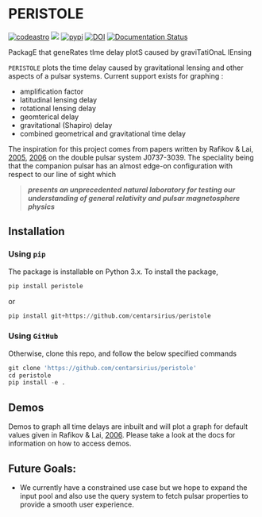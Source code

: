 # PERISTOLE

[![codeastro](https://img.shields.io/badge/Made%20at-Code/Astro-blueviolet.svg)](https://semaphorep.github.io/codeastro/)
![](https://img.shields.io/github/license/centarsirius/peristole)
[![pypi](https://img.shields.io/pypi/v/peristole)](https://pypi.org/project/peristole/)
[![DOI](https://zenodo.org/badge/DOI/10.5281/zenodo.6744000.svg)](https://doi.org/10.5281/zenodo.6744000)
[![Documentation Status](https://readthedocs.org/projects/peristole/badge/?version=latest)](https://peristole.readthedocs.io/en/latest/?badge=latest)

PackagE that geneRates tIme delay plotS caused by graviTatiOnaL lEnsing

``PERISTOLE`` plots the time delay caused by gravitational lensing and other aspects of a pulsar systems. Current support exists for graphing :

- amplification factor
- latitudinal lensing delay
- rotational lensing delay
- geomterical delay
- gravitational (Shapiro) delay
- combined geometrical and gravitational time delay

The inspiration for this project comes from papers written by Rafikov & Lai, [2005]( https://doi.org/10.1086/429146), [2006](https://doi.org/10.1086/500346) on the double pulsar system J0737-3039. The speciality being that the companion pulsar has an almost edge-on configuration with respect to our line of sight which
> ***presents an unprecedented natural laboratory for testing our understanding of general relativity and pulsar magnetosphere physics***

## Installation

### Using `pip`
The package is installable on Python 3.x. To install the package,

```python
pip install peristole
```
or

```python
pip install git+https://github.com/centarsirius/peristole
```

### Using `GitHub`
Otherwise, clone this repo, and follow the below specified commands

```python
git clone 'https://github.com/centarsirius/peristole'
cd peristole
pip install -e .
```

 ## Demos
 Demos to graph all time delays are inbuilt and will plot a graph for default values given in Rafikov & Lai, [2006](https://doi.org/10.1086/500346). Please take a look at the docs for information on how to access demos.


 ## Future Goals:
 - We currently have a constrained use case but we hope to expand the input pool and also use the query system to fetch pulsar properties to provide a smooth user experience.
